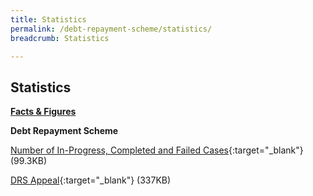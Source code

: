 ```yaml
---
title: Statistics
permalink: /debt-repayment-scheme/statistics/
breadcrumb: Statistics

---
```



Statistics
---

<u><b>Facts & Figures</b></u>

**Debt Repayment Scheme**

[Number of In-Progress, Completed and Failed Cases](/files/NumberofIn-Progress,CompletedandFailedCasesforDRS(Sep21).pdf/){:target="_blank"} (99.3KB)

[DRS Appeal](/files/DRSAppeal.pdf/){:target="_blank"} (337KB)
